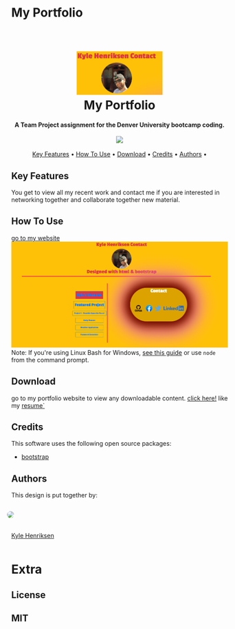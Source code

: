 # My Portfolio

<html>
<body style= "backgrond-color: red;">

<h1 align="center">
  <br>
  <a href=""><img src="./portfolioreadmeimage.png" alt="tedlasso" width="200"></a>
  <br>
  My Portfolio
  <br>
</h1>

<h4 align="center">A Team Project assignment for the Denver University bootcamp coding.</h4>

<p align="center">
  <a href="https://saythanks.io/to/khenriksenbootcamp@gmail.com">
      <img src="https://img.shields.io/badge/SayThanks.io-%E2%98%BC-1EAEDB.svg">
  </a>
</p>

<p align="center">
  <a href="#key-features">Key Features</a> •
  <a href="#how-to-use">How To Use</a> •
  <a href="#download">Download</a> •
  <a href="#credits">Credits</a> •
  <a href="#authors">Authors</a> •
  
</p>

## Key Features

You get to view all my recent work and contact me if you are interested in networking together and collaborate together new material.

## How To Use

[go to my website ](https://starbjornx.github.io/official_portfolio/)
![MyWebsite](./updatedportfolio.png)
Note: If you're using Linux Bash for Windows, [see this guide](https://www.howtogeek.com/261575/how-to-run-graphical-linux-desktop-applications-from-windows-10s-bash-shell/) or use `node` from the command prompt.

## Download

go to my portfolio website to view any downloadable content. [click here!](https://starbjornx.github.io/official_portfolio/) like my [resume`](./resume.pdf)

## Credits

This software uses the following open source packages:

- [bootstrap](https://getbootstrap.com/)

## Authors

This design is put together by:

<div style = "display: flex; flex-wrap: wrap">

<div>
<img style = "width: 120px; border-radius:255px; position: relative; right: 25px;padding: 15px" src="https://avatars.githubusercontent.com/u/97247627?v=4">

[Kyle Henriksen](http://github.com/starbjornx)

</div>

</div>
</div>

# Extra

## License

## MIT

</body>
</html>
